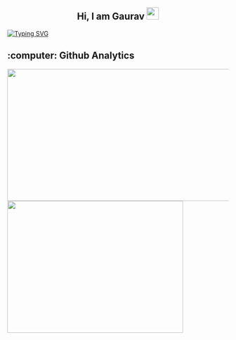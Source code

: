 <h2 align="center">
  Hi, I am Gaurav
  <img src="https://media.giphy.com/media/hvRJCLFzcasrR4ia7z/giphy.gif" width="28">
</h2>

[![Typing SVG](https://readme-typing-svg.herokuapp.com?size=22&color=49AD91D9&center=true&vCenter=true&width=1000&height=50&lines=Aspiring+Full-Stack+Web+Developer;Always+learning+new+things)](https://git.io/typing-svg)


<!-- <p align="center">
   <img src="https://github-readme-streak-stats.herokuapp.com/?user=ga-arsod&currStreakNum=2FD3EB&fire=pink&theme=gotham" />
</p> -->

<h2 align="left">
  :computer: Github Analytics
</h2>

<p float="center">
   <img src="https://github-readme-stats.vercel.app/api?username=ga-arsod&show_icons=true&theme=gotham&card_width=600&show_icons=true" width=600 height=300/>
  <img src="https://github-readme-stats.vercel.app/api/top-langs/?username=ga-arsod&layout=compact&theme=gotham&card_width=300&show_icons=true" width=400 height=300/>
</p>



<!---
ga-arsod/ga-arsod is a ✨ special ✨ repository because its `README.md` (this file) appears on your GitHub profile.
You can click the Preview link to take a look at your changes.
--->
